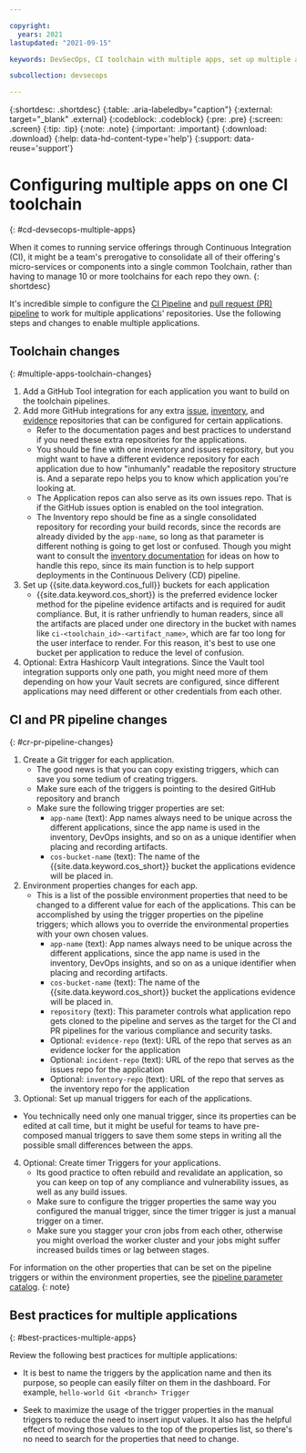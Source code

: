 ```yaml
---

copyright:
  years: 2021
lastupdated: "2021-09-15"

keywords: DevSecOps, CI toolchain with multiple apps, set up multiple apps on one toolchain, multiple apps toolchain

subcollection: devsecops

---
```


{:shortdesc: .shortdesc}
{:table: .aria-labeledby="caption"}
{:external: target="_blank" .external}
{:codeblock: .codeblock}
{:pre: .pre}
{:screen: .screen}
{:tip: .tip}
{:note: .note}
{:important: .important}
{:download: .download}
{:help: data-hd-content-type='help'}
{:support: data-reuse='support'}

# Configuring multiple apps on one CI toolchain
{: #cd-devsecops-multiple-apps}

When it comes to running service offerings through Continuous Integration (CI), it might be a team's prerogative to consolidate all of their offering's micro-services or components into a single common Toolchain, rather than having to manage 10 or more toolchains for each repo they own.
{: shortdesc}

It's incredible simple to configure the [CI Pipeline](/docs/devsecops?topic=devsecops-cd-devsecops-ci-pipeline) and [pull request (PR) pipeline](/docs/devsecops?topic=devsecops-cd-devsecops-pr-pipeline) to work for multiple applications' repositories. Use the following steps and changes to enable multiple applications.

## Toolchain changes
{: #multiple-apps-toolchain-changes}

<!-- issue link below goes to internal GHE issue repo -->

1. Add a GitHub Tool integration for each application you want to build on the toolchain pipelines.
2. Add more GitHub integrations for any extra [issue](https://us-south.git.cloud.ibm.com/open-toolchain/compliance-incident-issues), [inventory](/docs/devsecops?topic=devsecops-cd-devsecops-inventory), and [evidence](/docs/devsecops?topic=devsecops-cd-devsecops-evidence) repositories that can be configured for certain applications.
   * Refer to the documentation pages and best practices to understand if you need these extra repositories for the applications.
   * You should be fine with one inventory and issues repository, but you might want to have a different evidence repository for each application due to how "inhumanly" readable the repository structure is. And a separate repo helps you to know which application you're looking at.
   * The Application repos can also serve as its own issues repo. That is if the GitHub issues option is enabled on the tool integration.
   * The Inventory repo should be fine as a single consolidated repository for recording your build records, since the records are already divided by the `app-name`, so long as that parameter is different nothing is going to get lost or confused. Though you might want to consult the [inventory documentation](/docs/devsecops?topic=devsecops-cd-devsecops-inventory) for ideas on how to handle this repo, since its main function is to help support deployments in the Continuous Delivery (CD) pipeline.
3. Set up {{site.data.keyword.cos_full}} buckets for each application
   * {{site.data.keyword.cos_short}} is the preferred evidence locker method for the pipeline evidence artifacts and is required for audit compliance. But, it is rather unfriendly to human readers, since all the artifacts are placed under one directory in the bucket with names like `ci-<toolchain_id>-<artifact_name>`, which are far too long for the user interface to render. For this reason, it's best to use one bucket per application to reduce the level of confusion.
4. Optional: Extra Hashicorp Vault integrations. Since the Vault tool integration supports only one path, you might need more of them depending on how your Vault secrets are configured, since different applications may need different or other credentials from each other.

## CI and PR pipeline changes
{: #cr-pr-pipeline-changes}

1. Create a Git trigger for each application.
   * The good news is that you can copy existing triggers, which can save you some tedium of creating triggers.
   * Make sure each of the triggers is pointing to the desired GitHub repository and branch
   * Make sure the following trigger properties are set:
      * `app-name` (text): App names always need to be unique across the different applications, since the app name is used in the inventory, DevOps insights, and so on as a unique identifier when placing and recording artifacts.
      * `cos-bucket-name` (text): The name of the {{site.data.keyword.cos_short}} bucket the applications evidence will be placed in.
2. Environment properties changes for each app.
   * This is a list of the possible environment properties that need to be changed to a different value for each of the applications. This can be accomplished by using the trigger properties on the pipeline triggers; which allows you to override the environmental properties with your own chosen values.
      * `app-name` (text): App names always need to be unique across the different applications, since the app name is used in the inventory, DevOps insights, and so on as a unique identifier when placing and recording artifacts.
      * `cos-bucket-name` (text): The name of the {{site.data.keyword.cos_short}} bucket the applications evidence will be placed in.
      * `repository` (text): This parameter controls what application repo gets cloned to the pipeline and serves as the target for the CI and PR pipelines for the various compliance and security tasks.
      * Optional: `evidence-repo` (text): URL of the repo that serves as an evidence locker for the application
      * Optional: `incident-repo` (text): URL of the repo that serves as the issues repo for the application
      * Optional: `inventory-repo` (text): URL of the repo that serves as the inventory repo for the application
 3. Optional: Set up manual triggers for each of the applications.
   * You technically need only one manual trigger, since its properties can be edited at call time, but it might be useful for teams to have pre-composed manual triggers to save them some steps in writing all the possible small differences between the apps.
4. Optional: Create timer Triggers for your applications.
   * Its good practice to often rebuild and revalidate an application, so you can keep on top of any compliance and vulnerability issues, as well as any build issues.
   * Make sure to configure the trigger properties the same way you configured the manual trigger, since the timer trigger is just a manual trigger on a timer.
   * Make sure you stagger your cron jobs from each other, otherwise you might overload the worker cluster and your jobs might suffer increased builds times or lag between stages.

For information on the other properties that can be set on the pipeline triggers or within the environment properties, see the [pipeline parameter catalog](/docs/devsecops?topic=devsecops-cd-devsecops-pipeline-parm).
{: note}

## Best practices for multiple applications
{: #best-practices-multiple-apps}

Review the following best practices for multiple applications:

* It is best to name the triggers by the application name and then its purpose, so people can easily filter on them in the dashboard. For example, `hello-world Git <branch> Trigger`

* Seek to maximize the usage of the trigger properties in the manual triggers to reduce the need to insert input values. It also has the helpful effect of moving those values to the top of the properties list, so there's no need to search for the properties that need to change.
